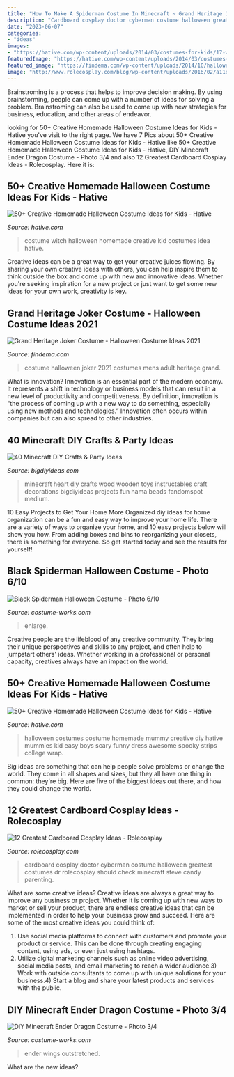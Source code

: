 ```yaml
---
title: "How To Make A Spiderman Costume In Minecraft ~ Grand Heritage Joker Costume"
description: "Cardboard cosplay doctor cyberman costume halloween greatest costumes dr rolecosplay should check minecraft steve candy parenting"
date: "2023-06-07"
categories:
- "ideas"
images:
- "https://hative.com/wp-content/uploads/2014/03/costumes-for-kids/17-witch-kid-costume-idea.jpg"
featuredImage: "https://hative.com/wp-content/uploads/2014/03/costumes-for-kids/17-witch-kid-costume-idea.jpg"
featured_image: "https://findema.com/wp-content/uploads/2014/10/halloween_20142425.jpg"
image: "http://www.rolecosplay.com/blog/wp-content/uploads/2016/02/a11dbc216dbaf98b5ad424e1f8aec98d-1.jpg"
---
```



Brainstroming is a process that helps to improve decision making. By using brainstorming, people can come up with a number of ideas for solving a problem. Brainstroming can also be used to come up with new strategies for business, education, and other areas of endeavor.

	

		
looking for 50+ Creative Homemade Halloween Costume Ideas for Kids - Hative you've visit to the right page. We have 7 Pics about 50+ Creative Homemade Halloween Costume Ideas for Kids - Hative like 50+ Creative Homemade Halloween Costume Ideas for Kids - Hative, DIY Minecraft Ender Dragon Costume - Photo 3/4 and also 12 Greatest Cardboard Cosplay Ideas - Rolecosplay. Here it is:
		
    
## 50+ Creative Homemade Halloween Costume Ideas For Kids - Hative

<img loading=lazy src="https://hative.com/wp-content/uploads/2014/03/costumes-for-kids/17-witch-kid-costume-idea.jpg" onerror="this.onerror=null;this.src='https://tse4.mm.bing.net/th?id=OIP.yXlWKxDPCjtEfoJUtG1s9gHaM_&amp;pid=15.1';" alt="50+ Creative Homemade Halloween Costume Ideas for Kids - Hative">

_Source: hative.com_

>costume witch halloween homemade creative kid costumes idea hative. 

	

Creative ideas can be a great way to get your creative juices flowing. By sharing your own creative ideas with others, you can help inspire them to think outside the box and come up with new and innovative ideas. Whether you're seeking inspiration for a new project or just want to get some new ideas for your own work, creativity is key.

    
## Grand Heritage Joker Costume - Halloween Costume Ideas 2021

<img loading=lazy src="https://findema.com/wp-content/uploads/2014/10/halloween_20142425.jpg" onerror="this.onerror=null;this.src='https://tse1.mm.bing.net/th?id=OIP.5G9M2--f55cczcPvaV1lvgHaKl&amp;pid=15.1';" alt="Grand Heritage Joker Costume - Halloween Costume Ideas 2021">

_Source: findema.com_

>costume halloween joker 2021 costumes mens adult heritage grand. 

	

What is innovation?
Innovation is an essential part of the modern economy. It represents a shift in technology or business models that can result in a new level of productivity and competitiveness. By definition, innovation is “the process of coming up with a new way to do something, especially using new methods and technologies.” Innovation often occurs within companies but can also spread to other industries.

    
## 40 Minecraft DIY Crafts &amp; Party Ideas

<img loading=lazy src="https://www.bigdiyideas.com/wp-content/uploads/2015/08/FWDFYYAI1K3TPOU.MEDIUM.jpg" onerror="this.onerror=null;this.src='https://tse4.mm.bing.net/th?id=OIP.F_MVrf3c_j2SYVHvc2jIRQHaI7&amp;pid=15.1';" alt="40 Minecraft DIY Crafts &amp; Party Ideas">

_Source: bigdiyideas.com_

>minecraft heart diy crafts wood wooden toys instructables craft decorations bigdiyideas projects fun hama beads fandomspot medium. 

	

10 Easy Projects to Get Your Home More Organized
diy ideas for home organization can be a fun and easy way to improve your home life. There are a variety of ways to organize your home, and 10 easy projects below will show you how. From adding boxes and bins to reorganizing your closets, there is something for everyone. So get started today and see the results for yourself!

    
## Black Spiderman Halloween Costume - Photo 6/10

<img loading=lazy src="https://photos.costume-works.com/full/black_spiderman5.jpg" onerror="this.onerror=null;this.src='https://tse3.mm.bing.net/th?id=OIP.MZWM3-_HB4LUMaeN4-hi3gHaJ3&amp;pid=15.1';" alt="Black Spiderman Halloween Costume - Photo 6/10">

_Source: costume-works.com_

>enlarge. 

	

Creative people are the lifeblood of any creative community. They bring their unique perspectives and skills to any project, and often help to jumpstart others' ideas. Whether working in a professional or personal capacity, creatives always have an impact on the world.

    
## 50+ Creative Homemade Halloween Costume Ideas For Kids - Hative

<img loading=lazy src="https://hative.com/wp-content/uploads/2014/03/costumes-for-kids/37-little-mummies-kid-costume.jpg" onerror="this.onerror=null;this.src='https://tse4.mm.bing.net/th?id=OIP.38iHObS9sCB6fFogwRzqrgHaJ4&amp;pid=15.1';" alt="50+ Creative Homemade Halloween Costume Ideas for Kids - Hative">

_Source: hative.com_

>halloween costumes costume homemade mummy creative diy hative mummies kid easy boys scary funny dress awesome spooky strips college wrap. 

	

Big ideas are something that can help people solve problems or change the world. They come in all shapes and sizes, but they all have one thing in common: they're big. Here are five of the biggest ideas out there, and how they could change the world.

    
## 12 Greatest Cardboard Cosplay Ideas - Rolecosplay

<img loading=lazy src="http://www.rolecosplay.com/blog/wp-content/uploads/2016/02/a11dbc216dbaf98b5ad424e1f8aec98d-1.jpg" onerror="this.onerror=null;this.src='https://tse1.mm.bing.net/th?id=OIP.FYVEnM2CKNArwjja038XMAHaLH&amp;pid=15.1';" alt="12 Greatest Cardboard Cosplay Ideas - Rolecosplay">

_Source: rolecosplay.com_

>cardboard cosplay doctor cyberman costume halloween greatest costumes dr rolecosplay should check minecraft steve candy parenting. 

	

What are some creative ideas?
Creative ideas are always a great way to improve any business or project. Whether it is coming up with new ways to market or sell your product, there are endless creative ideas that can be implemented in order to help your business grow and succeed. Here are some of the most creative ideas you could think of:
1) Use social media platforms to connect with customers and promote your product or service. This can be done through creating engaging content, using ads, or even just using hashtags.
2) Utilize digital marketing channels such as online video advertising, social media posts, and email marketing to reach a wider audience.3) Work with outside consultants to come up with unique solutions for your business.4) Start a blog and share your latest products and services with the public.

    
## DIY Minecraft Ender Dragon Costume - Photo 3/4

<img loading=lazy src="https://photos.costume-works.com/full/minecraft_ender_dragon5.jpg" onerror="this.onerror=null;this.src='https://tse2.mm.bing.net/th?id=OIP.iA0Y9DMpSj0TnNFfwduAdQHaJ3&amp;pid=15.1';" alt="DIY Minecraft Ender Dragon Costume - Photo 3/4">

_Source: costume-works.com_

>ender wings outstretched. 

	

What are the new ideas?
 

